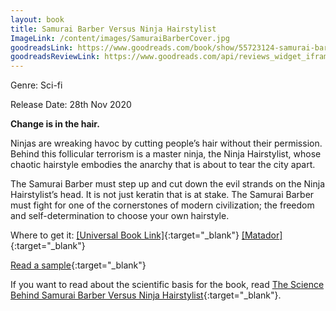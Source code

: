 ```yaml
---
layout: book
title: Samurai Barber Versus Ninja Hairstylist
ImageLink: /content/images/SamuraiBarberCover.jpg
goodreadsLink: https://www.goodreads.com/book/show/55723124-samurai-barber-versus-ninja-hairstylist
goodreadsReviewLink: https://www.goodreads.com/api/reviews_widget_iframe?did=DEVELOPER_ID&format=html&header_text=Goodreads+reviews+for+Samurai+Barber+Versus+Ninja+Hairstylist&isbn=B08L97RZ91&links=660&min_rating=&num_reviews=&review_back=ffffff&stars=000000&stylesheet=&text=444
---
```

Genre: Sci-fi

Release Date: 28th Nov 2020

<strong>Change is in the hair.</strong>

Ninjas are wreaking havoc by cutting people’s hair without their permission. Behind this follicular terrorism is a master ninja, the Ninja Hairstylist, whose chaotic hairstyle embodies the anarchy that is about to tear the city apart.

The Samurai Barber must step up and cut down the evil strands on the Ninja Hairstylist’s head. It is not just keratin that is at stake. The Samurai Barber must fight for one of the cornerstones of modern civilization; the freedom and self-determination to choose your own hairstyle.

<div style="clear: left"></div>

Where to get it: [[Universal Book Link]](https://books2read.com/SamuraiBarberVersusNinjaHairstylist){:target="_blank"} [[Matador]](https://www.troubador.co.uk/bookshop/sci-fi/samurai-barber-versus-ninja-hairstylist/){:target="_blank"}

[Read a sample](/content/SamuraiBarberVersusNinjaHairstylistSample.pdf){:target="_blank"}

If you want to read about the scientific basis for the book, read [The Science Behind Samurai Barber Versus Ninja Hairstylist](/2020/11/12/barber-science.html){:target="_blank"}.
 